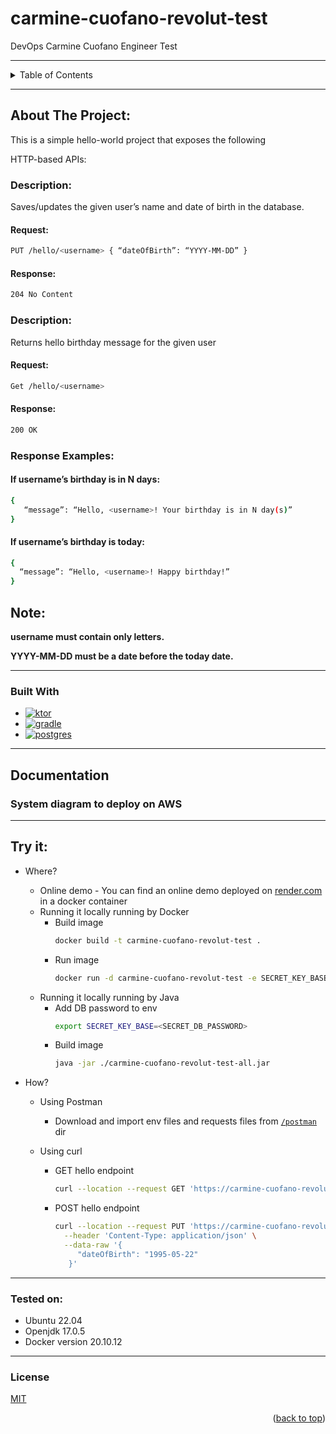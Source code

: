 <a name="readme-top"></a>

# carmine-cuofano-revolut-test

DevOps Carmine Cuofano Engineer Test


---

<details>
  <summary>Table of Contents</summary>
  <ol>
    <li>
      <a href="#about-the-project">About The Project</a>
      <ul>
        <li><a href="#built-with">Built With</a></li>
      </ul>
    </li>
    <li>
      <a href="#documentation">Documentation</a>
      <ul>
        <li><a href="#system-diagram-to-deploy-on-AWS">System diagram to deploy on AWS</a></li>
      </ul>
    </li>
    <li>
      <a href="#try-it">Try it</a>
      <ul>
        <li>Where?</li>
        <li>How?</li>
      </ul>
    </li>
    <li><a href="#tested-on">Tested on</a></li>
    <li><a href="#license">License</a></li>
  </ol>
</details>

---

## About The Project:

This is a simple hello-world project that exposes the following

HTTP-based APIs:

### Description:

Saves/updates the given user’s name and date of birth in the database.

#### Request:

``` bash
PUT /hello/<username> { “dateOfBirth”: “YYYY-MM-DD” }
```

#### Response:

``` bash
204 No Content
```

### Description:

Returns hello birthday message for the given user

#### Request:

``` bash
Get /hello/<username>
```

#### Response:

``` bash
200 OK
```

### Response Examples:

#### If username’s birthday is in N days:

``` bash
{
   “message”: “Hello, <username>! Your birthday is in N day(s)”
}
```

#### If username’s birthday is today:

``` bash
{
  “message”: “Hello, <username>! Happy birthday!”
}
```

## Note:

**username must contain only letters.**

**YYYY-MM-DD must be a date before the today date.**

---

### Built With

* [![ktor][ktor]][ktor-url]
* [![gradle][gradle]][gradle-url]
* [![postgres][postgres]][postgres-url]

---

## Documentation

### System diagram to deploy on AWS


---

## Try it:

- Where?

    - Online demo - You can find an online demo deployed on [render.com](https://render.com/) in a docker container
    - Running it locally running by Docker
        - Build image
          ``` bash
          docker build -t carmine-cuofano-revolut-test .
          ```
        - Run image
          ``` bash
          docker run -d carmine-cuofano-revolut-test -e SECRET_KEY_BASE=<SECRET_DB_PASSWORD>
          ```
    - Running it locally running by Java
        - Add DB password to env
          ``` bash
          export SECRET_KEY_BASE=<SECRET_DB_PASSWORD>
          ```
        - Build image
          ``` bash
          java -jar ./carmine-cuofano-revolut-test-all.jar
          ```

- How?

    - Using Postman
        - Download and import env files and requests files
          from [`/postman`](https://github.com/Giancarmine/carmine-cuofano-revolut-test/tree/main/postman) dir

    - Using curl
        - GET hello endpoint
          ``` bash
          curl --location --request GET 'https://carmine-cuofano-revolut-test.onrender.com/hello/carmine'
          ```
        - POST hello endpoint

          ``` bash
          curl --location --request PUT 'https://carmine-cuofano-revolut-test.onrender.com/hello/carmine' \
            --header 'Content-Type: application/json' \
            --data-raw '{
               "dateOfBirth": "1995-05-22"
             }'
          ```

---

<!-- Tested on -->

### Tested on:

- Ubuntu 22.04
- Openjdk 17.0.5
- Docker version 20.10.12

---

<!-- License -->

### License

[MIT](https://choosealicense.com/licenses/mit/)

<p align="right">(<a href="#readme-top">back to top</a>)</p>



<!-- MARKDOWN LINKS & IMAGES -->
<!-- https://www.markdownguide.org/basic-syntax/#reference-style-links -->

[ktor]: https://img.shields.io/badge/Ktor-v.2.1.2-blue

[ktor-url]: https://ktor.io/

[gradle]: https://img.shields.io/badge/Gradle-v.7.5.1-green

[gradle-url]: https://gradle.org/

[postgres]: https://img.shields.io/badge/PostgreSQL-v.14-9cf

[postgres-url]: https://www.postgresql.org/about/news/postgresql-14-released-2318/